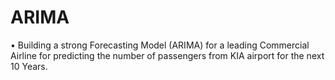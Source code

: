 # ARIMA
•	Building a strong Forecasting Model (ARIMA) for a leading Commercial Airline for predicting the number of passengers from KIA airport for the next 10 Years.
